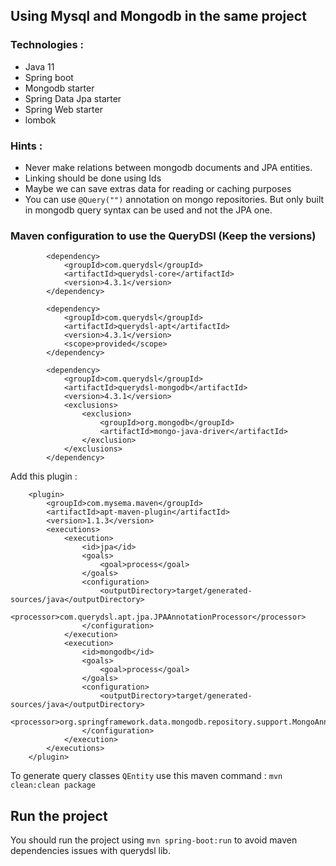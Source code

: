 ## Using Mysql and Mongodb in the same project
### Technologies :
- Java 11
- Spring boot
- Mongodb starter
- Spring Data Jpa starter
- Spring Web starter
- lombok

### Hints :
- Never make relations between mongodb documents and JPA entities.
- Linking should be done using Ids
- Maybe we can save extras data for reading or caching purposes
- You can use `@Query("")` annotation on mongo repositories. But only built in mongodb query syntax can be used and not the JPA one.


### Maven configuration to use the QueryDSl (Keep the versions)
```
        <dependency>
			<groupId>com.querydsl</groupId>
			<artifactId>querydsl-core</artifactId>
			<version>4.3.1</version>
		</dependency>

		<dependency>
			<groupId>com.querydsl</groupId>
			<artifactId>querydsl-apt</artifactId>
			<version>4.3.1</version>
			<scope>provided</scope>
		</dependency>

		<dependency>
			<groupId>com.querydsl</groupId>
			<artifactId>querydsl-mongodb</artifactId>
			<version>4.3.1</version>
			<exclusions>
				<exclusion>
					<groupId>org.mongodb</groupId>
					<artifactId>mongo-java-driver</artifactId>
				</exclusion>
			</exclusions>
		</dependency>
```
Add this plugin :
```
    <plugin>
        <groupId>com.mysema.maven</groupId>
        <artifactId>apt-maven-plugin</artifactId>
        <version>1.1.3</version>
        <executions>
            <execution>
                <id>jpa</id>
                <goals>
                    <goal>process</goal>
                </goals>
                <configuration>
                    <outputDirectory>target/generated-sources/java</outputDirectory>
                    <processor>com.querydsl.apt.jpa.JPAAnnotationProcessor</processor>
                </configuration>
            </execution>
            <execution>
                <id>mongodb</id>
                <goals>
                    <goal>process</goal>
                </goals>
                <configuration>
                    <outputDirectory>target/generated-sources/java</outputDirectory>
                    <processor>org.springframework.data.mongodb.repository.support.MongoAnnotationProcessor</processor>
                </configuration>
            </execution>
        </executions>
    </plugin>
```
To generate query classes `QEntity` use this maven command : `mvn clean:clean package`

## Run the project
You should run the project using `mvn spring-boot:run` to avoid maven dependencies issues with querydsl lib.